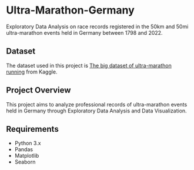 # Ultra-Marathon-Germany
Exploratory Data Analysis on race records registered in the 50km and 50mi ultra-marathon events held in Germany between 1798 and 2022.

## Dataset
The dataset used in this project is [The big dataset of ultra-marathon running](https://www.kaggle.com/datasets/aiaiaidavid/the-big-dataset-of-ultra-marathon-running/) from Kaggle.

## Project Overview
This project aims to analyze professional records of ultra-marathon events held in Germany through Exploratory Data Analysis and Data Visualization.

## Requirements
- Python 3.x
- Pandas
- Matplotlib
- Seaborn
